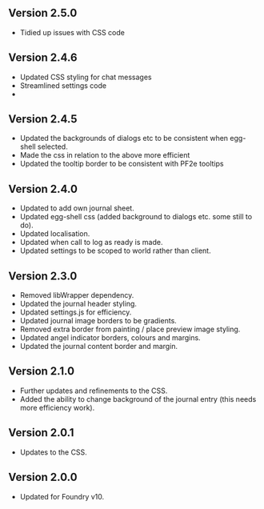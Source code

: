 ## Version 2.5.0

-   Tidied up issues with CSS code

## Version 2.4.6

-   Updated CSS styling for chat messages
-   Streamlined settings code
-

## Version 2.4.5

-   Updated the backgrounds of dialogs etc to be consistent when egg-shell selected.
-   Made the css in relation to the above more efficient
-   Updated the tooltip border to be consistent with PF2e tooltips

## Version 2.4.0

-   Updated to add own journal sheet.
-   Updated egg-shell css (added background to dialogs etc. some still to do).
-   Updated localisation.
-   Updated when call to log as ready is made.
-   Updated settings to be scoped to world rather than client.

## Version 2.3.0

-   Removed libWrapper dependency.
-   Updated the journal header styling.
-   Updated settings.js for efficiency.
-   Updated journal image borders to be gradients.
-   Removed extra border from painting / place preview image styling.
-   Updated angel indicator borders, colours and margins.
-   Updated the journal content border and margin.

## Version 2.1.0

-   Further updates and refinements to the CSS.
-   Added the ability to change background of the journal entry (this needs more efficiency work).

## Version 2.0.1

-   Updates to the CSS.

## Version 2.0.0

-   Updated for Foundry v10.
